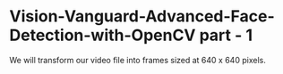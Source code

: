 # Vision-Vanguard-Advanced-Face-Detection-with-OpenCV part - 1
We will transform our video file into frames sized at 640 x 640 pixels.
